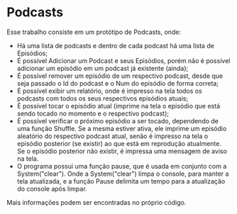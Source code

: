 # Podcasts
Esse trabalho consiste em um protótipo de Podcasts, onde:
 - Há uma lista de podcasts e dentro de cada podcast há uma lista de Episódios;
 - É possível Adicionar um Podcast e seus Episódios, porém não é possível adicionar um episódio em um podcast já existente (ainda);
 - É possível remover um episódio de um respectivo podcast, desde que seja passado o Id do podcast e o Num do episódio de forma correta;
 - É possível exibir um relatório, onde é impresso na tela todos os podcasts com todos os seus respectivos episódios atuais;
 - É possível tocar o episódio atual (imprime na tela o episódio que está sendo tocado no momento e o respectivo podcast);
 - É possível verificar o próximo episódio a ser tocado, dependendo de uma função Shuffle. Se a mesma estiver ativa, ele imprime um episódio aleatório do respectivo podcast atual, senão é impresso na tela o episódio posterior (se existir) ao que está em reprodução atualmente. Se o episódio posterior não existir, é impressa uma mensagem de aviso na tela.
 - O programa possui uma função pause, que é usada em conjunto com a System("clear"). Onde a System("clear") limpa o console, para manter a tela atualizada, e a função Pause delimita um tempo para a atualização do console após limpar.

Mais informações podem ser encontradas no próprio código.
